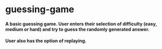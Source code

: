 # guessing-game
#### A basic guessing game. User enters their selection of difficulty (easy, medium or hard) and try to guess the randomly generated answer.
#### User also has the option of replaying.